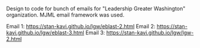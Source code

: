 Design to code for bunch of emails for "Leadership Greater Washington" organization. MJML email framework was used.

Email 1: https://stan-kavi.github.io/lgw/eblast-2.html
Email 2: https://stan-kavi.github.io/lgw/eblast-3.html
Email 3: https://stan-kavi.github.io/lgw/lgw-2.html
